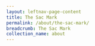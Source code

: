 ```yaml
---
layout: leftnav-page-content
title: The Sac Mark
permalink: /about/the-sac-mark/
breadcrumb: The Sac Mark
collection_name: about
---
```

